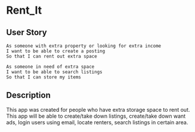 # Rent_It

## User Story

```
As someone with extra property or looking for extra income
I want to be able to create a posting
So that I can rent out extra space

As someone in need of extra space
I want to be able to search listings
So that I can store my items
```

## Description

This app was created for people who have extra storage space to rent out. This app will be able to create/take down listings, create/take down want ads, login users using email, locate renters, search listings in certain area.
